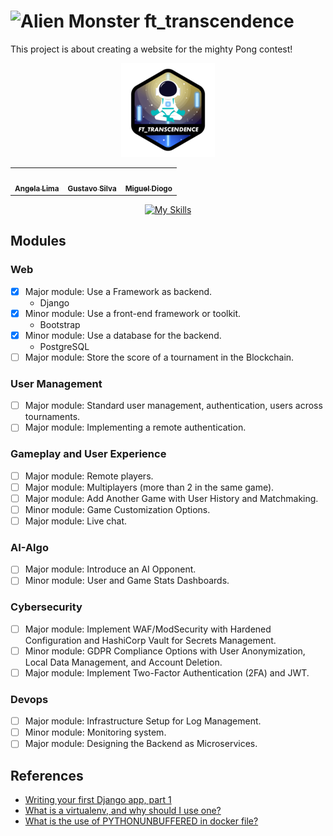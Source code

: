 # <img src="https://raw.githubusercontent.com/Tarikul-Islam-Anik/Animated-Fluent-Emojis/master/Emojis/Smilies/Alien%20Monster.png" alt="Alien Monster" width="25" height="25" /> ft_transcendence
This project is about creating a website for the mighty Pong contest!

<div align=center>
  
  ![badge](https://raw.githubusercontent.com/angelamcosta/angelamcosta/main/42_badges/ft_transcendencen.png)

  <table>
  <tr>
    <td align="center"><a href="https://github.com/angelamcosta"><img src="https://avatars.githubusercontent.com/u/14792447?v=4?s=100" width="100px;" alt=""/><br /><sub><b>Angela Lima</b></sub></a><br /><a href="https://github.com/angelamcosta" title="Angela Lima"></a></td>
    <td align="center"><a href="https://github.com/gcssilva"><img src="https://avatars.githubusercontent.com/u/108615291?v=4" width="100px;" alt=""/><br /><sub><b>Gustavo Silva</b></sub></a><br /><a href="https://github.com/gcssilva" title="Gustavo Silva"></a></td>
    <td align="center"><a href="http://github.com/mgdiogo"><img src="https://avatars.githubusercontent.com/u/109535612?v=4?s=100" width="100px;" alt=""/><br /><sub><b>Miguel Diogo</b></sub></a><br /><a href="https://github.com/mgdiogo/" title="Miguel Diogo"></a></td>
  </tr>
</table>

[![My Skills](https://skillicons.dev/icons?i=bootstrap,docker,django,python,postgres,bash&theme=dark)](https://skillicons.dev)

</div>



## Modules

### Web
- [x] Major module: Use a Framework as backend.
    - Django
- [x] Minor module: Use a front-end framework or toolkit.
    - Bootstrap
- [x] Minor module: Use a database for the backend.
    - PostgreSQL 
- [ ] Major module: Store the score of a tournament in the Blockchain.

### User Management
- [ ] Major module: Standard user management, authentication, users across tournaments.
- [ ] Major module: Implementing a remote authentication.

### Gameplay and User Experience
- [ ] Major module: Remote players.
- [ ] Major module: Multiplayers (more than 2 in the same game).
- [ ] Major module: Add Another Game with User History and Matchmaking.
- [ ] Minor module: Game Customization Options.
- [ ] Major module: Live chat.

### AI-Algo
- [ ] Major module: Introduce an AI Opponent.
- [ ] Minor module: User and Game Stats Dashboards.

### Cybersecurity
- [ ] Major module: Implement WAF/ModSecurity with Hardened Configuration and HashiCorp Vault for Secrets Management.
- [ ] Minor module: GDPR Compliance Options with User Anonymization, Local Data Management, and Account Deletion.
- [ ] Major module: Implement Two-Factor Authentication (2FA) and JWT.

### Devops
- [ ] Major module: Infrastructure Setup for Log Management.
- [ ] Minor module: Monitoring system.
- [ ] Major module: Designing the Backend as Microservices.

## References
- [Writing your first Django app, part 1](https://docs.djangoproject.com/en/5.0/intro/tutorial01/)
- [What is a virtualenv, and why should I use one?](https://stackoverflow.com/questions/41972261/what-is-a-virtualenv-and-why-should-i-use-one)
- [What is the use of PYTHONUNBUFFERED in docker file?](https://stackoverflow.com/questions/59812009/what-is-the-use-of-pythonunbuffered-in-docker-file)